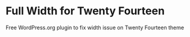 # Full Width for Twenty Fourteen
 Free WordPress.org plugin to fix width issue on Twenty Fourteen theme
